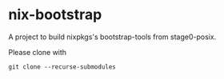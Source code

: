 # nix-bootstrap
A project to build nixpkgs's bootstrap-tools from stage0-posix.

Please clone with

    git clone --recurse-submodules
